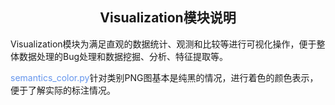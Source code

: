 ## <div align="center">Visualization模块说明</div>

Visualization模块为满足直观的数据统计、观测和比较等进行可视化操作，便于整体数据处理的Bug处理和数据挖掘、分析、特征提取等。

<font color=CornflowerBlue>semantics_color.py</font>针对类别PNG图基本是纯黑的情况，进行着色的颜色表示，便于了解实际的标注情况。